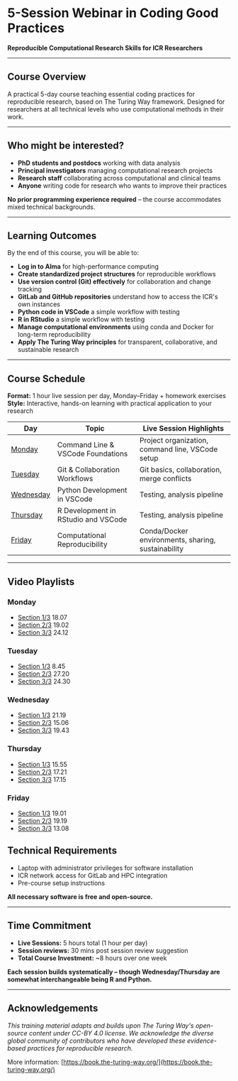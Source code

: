 # 5-Session Webinar in Coding Good Practices
**Reproducible Computational Research Skills for ICR Researchers**

---

## **Course Overview**

A practical 5-day course teaching essential coding practices for reproducible research, based on The Turing Way framework. Designed for researchers at all technical levels who use computational methods in their work.

---

## **Who might be interested?**

- **PhD students and postdocs** working with data analysis
- **Principal investigators** managing computational research projects  
- **Research staff** collaborating across computational and clinical teams
- **Anyone** writing code for research who wants to improve their practices

**No prior programming experience required** – the course accommodates mixed technical backgrounds.

---

## **Learning Outcomes**

By the end of this course, you will be able to:

- **Log in to Alma** for high-performance computing
- **Create standardized project structures** for reproducible workflows
- **Use version control (Git) effectively** for collaboration and change tracking
- **GitLab and GitHub repositories** understand how to access the ICR's own instances
- **Python code in VSCode** a simple workflow with testing
- **R in RStudio** a simple workflow with testing
- **Manage computational environments** using conda and Docker for long-term reproducibility
- **Apply The Turing Way principles** for transparent, collaborative, and sustainable research

---

## **Course Schedule**


**Format:** 1 hour live session per day, Monday–Friday + homework exercises  
**Style:** Interactive, hands-on learning with practical application to your research

| Day                       | Topic                                     | Live Session Highlights                           |
|---------------------------|-------------------------------------------|---------------------------------------------------|
| [Monday](monday.md)       | Command Line & VSCode Foundations         | Project organization, command line, VSCode setup  |
| [Tuesday](tuesday.md)     | Git & Collaboration Workflows             | Git basics, collaboration, merge conflicts        |
| [Wednesday](wednesday.md) | Python Development in VSCode              | Testing, analysis pipeline                        |
| [Thursday](thursday.md)   | R Development in RStudio and VSCode       | Testing, analysis pipeline                        |
| [Friday](friday.md)       | Computational Reproducibility             | Conda/Docker environments, sharing, sustainability|

---

## Video Playlists

### Monday
- [Section 1/3](https://youtu.be/LJjvqBXqidI) 18.07  
- [Section 2/3](https://youtu.be/hNwI-jPoU3A) 19.02  
- [Section 3/3](https://youtu.be/lj9t9o2jRxw) 24.12  

### Tuesday
- [Section 1/3](https://youtu.be/aLvv7utZYbA) 8.45  
- [Section 2/3](https://youtu.be/J2FkQRxtatY) 27.20  
- [Section 3/3](https://youtu.be/uPKRqBp-Av8) 24.30  

### Wednesday
- [Section 1/3](https://youtu.be/pgwfC7wSRls) 21.19  
- [Section 2/3](https://youtu.be/R7VAxLVDsv0) 15.06  
- [Section 3/3](https://youtu.be/-PgKyz9yLwY) 19.43  

### Thursday
- [Section 1/3](https://youtu.be/-PgKyz9yLwY?feature=shared) 15.55   
- [Section 2/3](https://youtu.be/jlOzBGM64RU?feature=shared) 17.21   
- [Section 3/3](https://youtu.be/ayg84ireSFs?feature=shared) 17.15  

### Friday
- [Section 1/3](https://youtu.be/0j-DxEs7H_Y?feature=shared) 19.01    
- [Section 2/3](https://youtu.be/ejnRAjXGFBs?feature=shared) 19.19  
- [Section 3/3](https://youtu.be/dy-y3kmb7sc?feature=shared) 13.08  

## **Technical Requirements**

- Laptop with administrator privileges for software installation
- ICR network access for GitLab and HPC integration
- Pre-course setup instructions 

**All necessary software is free and open-source.**

---

## **Time Commitment**


- **Live Sessions:** 5 hours total (1 hour per day)
- **Session reviews:** 30 mins post session review suggestion
- **Total Course Investment:** ~8 hours over one week

**Each session builds systematically – though Wednesday/Thursday are somewhat interchangeable being R and Python.**

---

## **Acknowledgements**

*This training material adapts and builds upon The Turing Way's open-source content under CC-BY 4.0 license. We acknowledge the diverse global community of contributors who have developed these evidence-based practices for reproducible research.*

More information: [https://book.the-turing-way.org/](https://book.the-turing-way.org/)